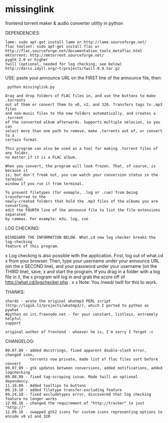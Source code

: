 # missinglink
frontend torrent maker &amp; audio converter utility in python

DEPENDENCIES:

    lame: sudo apt-get install lame or http://lame.sourceforge.net/
    flac toolset: sudo apt-get install flac or 
    http://flac.sourceforge.net/documentation_tools_metaflac.html
    mktorrent: http://mktorrent.sourceforge.net/
    pygtk 2.0 or higher
    twill (optional, needed for log checking, see below) http://darcs.idyll.org/~t/projects/twill-0.9.tar.gz

USE:
    paste your announce URL on the FIRST line of the announce file, then:

     python missinglink.py

    Drag and drop folders of FLAC files in, and use the buttons to make .torrents 
    out of them or convert them to v0, v2, and 320. Transfers tags to .mp3 files 
    and non-music files to the new folders automatically, and creates a .torrent 
    of the converted album afterwards. Supports multiple selecion, so you can 
    select more than one path to remove, make .torrents out of, or convert to a 
    certain format.

    This program can also be used as a tool for making .torrent files of any folder,
    no matter if it is a FLAC album.

    When you convert, the program will look frozen. That, of course, is because it 
    is; but don't freak out, you can watch your conversion status in the terminal 
    window if you run it from terminal.

    To prevent filetypes (for exmaple, .log or .cue) from being trasnferred to the 
    newly-created folders that hold the .mp3 files of the albums you are converting,
    edit the FOURTH line of the announce file to list the file extensions separated
    by commas. For example: m3u, log, cue

LOG CHECKING:
    
    DISREGARD THE INFORMATION BELOW. What.cd new log checker breaks the log-checking
    feature of this program. 
x   Log checking is also possible with the application. First, log out of what.cd
x   from your browser. Then, type your username under your announce URL (on the 
x   SECOND line), and your password under your username (on the THIRD line), save, 
x   and start the program. If you drag in a folder with a log file in it, the 
x   program will log in and grab the score off of http://what.cd/logchecker.php .
x
x   Note: You /need/ twill for this to work.

THANKS:

    shardz - wrote the original whatmp3 PERL script 
    (http://logik.li/projects/whatmp3/), which I ported to python as pywhat
    #python on irc.freenode.net - for your constant, listless, extremely helpful 
    support
    
    original author of frontend - whoever he is, I'm sorry I forgot :c

CHANGELOG:

    09.07.09 - added docstrings, fixed apparent double-slash error, changed icon,
               torrents now private, made list of flac files sort before convert
    09.07.09 - gtk updates between conversions, added notifications, added logchecking
    09.08.09 - fixed tag-scraping issue. Made twill an optional dependency.
    11.16.09 - Added tooltips to buttons
    09.19.10 - added filetype transfer-excluding feature
    09.24.10 - fixed excludetypes error, discovered that log checking feature no longer works
    12.08.16 - changed the requirement of "http://tracker" to just "http://"
    12.09.16 - swapped gtk2 icons for custom icons representing options to encode v0 v2 and 320
